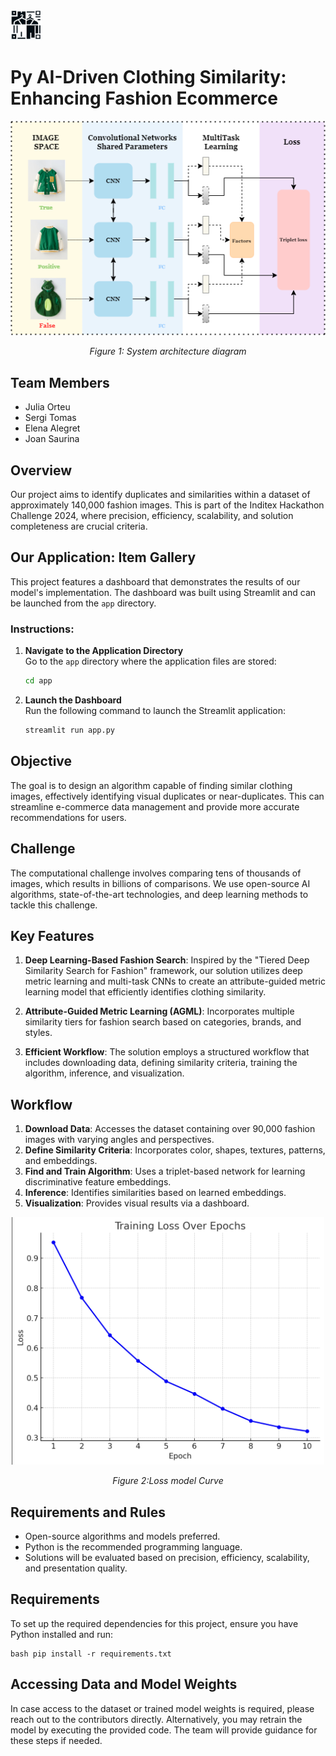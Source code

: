 <img src="images/logo.png" alt="Logo" width="50"/>


# Py AI-Driven Clothing Similarity: Enhancing Fashion Ecommerce
<div style="text-align: center;">
    <img src="images/Diagrama.png" alt="Architecture Diagram"/>
    <p><em>Figure 1: System architecture diagram</em></p>
</div>

## Team Members
- Julia Orteu
- Sergi Tomas
- Elena Alegret
- Joan Saurina

## Overview
Our project aims to identify duplicates and similarities within a dataset of approximately 140,000 fashion images. This is part of the Inditex Hackathon Challenge 2024, where precision, efficiency, scalability, and solution completeness are crucial criteria.

## Our Application: Item Gallery

This project features a dashboard that demonstrates the results of our model's implementation. The dashboard was built using Streamlit and can be launched from the `app` directory.

### Instructions:
1. **Navigate to the Application Directory**  
   Go to the `app` directory where the application files are stored:
   ```bash
   cd app
   ```

2. **Launch the Dashboard**  
   Run the following command to launch the Streamlit application:
   ```bash
   streamlit run app.py
   ```

## Objective
The goal is to design an algorithm capable of finding similar clothing images, effectively identifying visual duplicates or near-duplicates. This can streamline e-commerce data management and provide more accurate recommendations for users.

## Challenge
The computational challenge involves comparing tens of thousands of images, which results in billions of comparisons. We use open-source AI algorithms, state-of-the-art technologies, and deep learning methods to tackle this challenge.

## Key Features
1. **Deep Learning-Based Fashion Search**: Inspired by the "Tiered Deep Similarity Search for Fashion" framework, our solution utilizes deep metric learning and multi-task CNNs to create an attribute-guided metric learning model that efficiently identifies clothing similarity.

2. **Attribute-Guided Metric Learning (AGML)**: Incorporates multiple similarity tiers for fashion search based on categories, brands, and styles.

3. **Efficient Workflow**: The solution employs a structured workflow that includes downloading data, defining similarity criteria, training the algorithm, inference, and visualization.

## Workflow
1. **Download Data**: Accesses the dataset containing over 90,000 fashion images with varying angles and perspectives.
2. **Define Similarity Criteria**: Incorporates color, shapes, textures, patterns, and embeddings.
3. **Find and Train Algorithm**: Uses a triplet-based network for learning discriminative feature embeddings.
4. **Inference**: Identifies similarities based on learned embeddings.
5. **Visualization**: Provides visual results via a dashboard.
<div style="text-align: center;">
    <img src="images/loss.png" alt="Loss" width="500"/>
    <p><em>Figure 2:Loss model Curve</em></p>
</div>


## Requirements and Rules
- Open-source algorithms and models preferred.
- Python is the recommended programming language.
- Solutions will be evaluated based on precision, efficiency, scalability, and presentation quality.

## Requirements
To set up the required dependencies for this project, ensure you have Python installed and run:
```
bash pip install -r requirements.txt
```

## Accessing Data and Model Weights
In case access to the dataset or trained model weights is required, please reach out to the contributors directly. Alternatively, you may retrain the model by executing the provided code. The team will provide guidance for these steps if needed.
